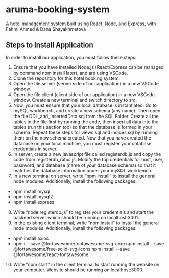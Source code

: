 # aruma-booking-system

A hotel management system built using React, Node, and Express, with Fahmi Ahmed & Dana Shayakhmetova

## Steps to Install Application

In order to install our application, you must follow these steps:

1. Ensure that you have installed Node.js (React/Express can be managed by command npm install later),
and are using VSCode.
2. Clone the repository for this hotel booking system.
3. Open the file server (server side of our application) in a new VSCode window.
4. Open the file client (client side of our application) in a new VSCode window. Create a new terminal
and switch directory to src.
5. Now, you must ensure that your local database is instantiated. Go to mySQL workbench, and create a
new schema (any name). Then open the file DDL_and_InsertedData.sql from the SQL Folder. Create all
the tables in the file first by running the code, then insert all data into the tables (run this section too) so
that the database is formed in your schema. Repeat these steps for views.sql and indices.sql by running
them on the new schema created. Now that you have created the database on your local machine, you
must register your database credentials in server.
6. In server, create a new javascript file called registerdb.js and copy the code from
registerdb_rahul.js. Modify the top credentials for host, user, password, and database (name of your
database schema) so that it matches the database information under your mySQL workbench.
7. In a new terminal on server, write “npm install” to install the general node modules. Additionally,
install the following packages:
- npm install mysql
- npm install mysql2
- npm install express
8. Write “node registerdb.js” to register your credentials and start the backend server which should be
running on localhost:3001.
9. In the existing client terminal, write “npm install” to install the general node modules. Additionally,
install the following packages:
- npm install axios
- npm i --save @fortawesome/fontawesome-svg-core
npm install --save @fortawesome/free-solid-svg-icons
npm install --save @fortawesome/react-fontawesome
10. Write “npm start” in the client terminal to start running the website on your computer. Website should
be running on localhost:3000.
